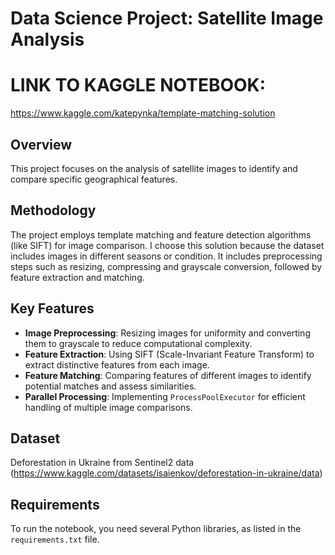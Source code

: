 # Data Science Project: Satellite Image Analysis

# LINK TO KAGGLE NOTEBOOK:
https://www.kaggle.com/katepynka/template-matching-solution

## Overview
This project focuses on the analysis of satellite images to identify and compare specific geographical features.

## Methodology
The project employs template matching and feature detection algorithms (like SIFT) for image comparison. I choose this solution because the dataset includes images in different seasons or condition.
It includes preprocessing steps such as resizing, compressing and grayscale conversion, followed by feature extraction and matching.

## Key Features
- **Image Preprocessing**: Resizing images for uniformity and converting them to grayscale to reduce computational complexity.
- **Feature Extraction**: Using SIFT (Scale-Invariant Feature Transform) to extract distinctive features from each image.
- **Feature Matching**: Comparing features of different images to identify potential matches and assess similarities.
- **Parallel Processing**: Implementing `ProcessPoolExecutor` for efficient handling of multiple image comparisons.

## Dataset
Deforestation in Ukraine from Sentinel2 data (https://www.kaggle.com/datasets/isaienkov/deforestation-in-ukraine/data)

## Requirements
To run the notebook, you need several Python libraries, as listed in the `requirements.txt` file. 

